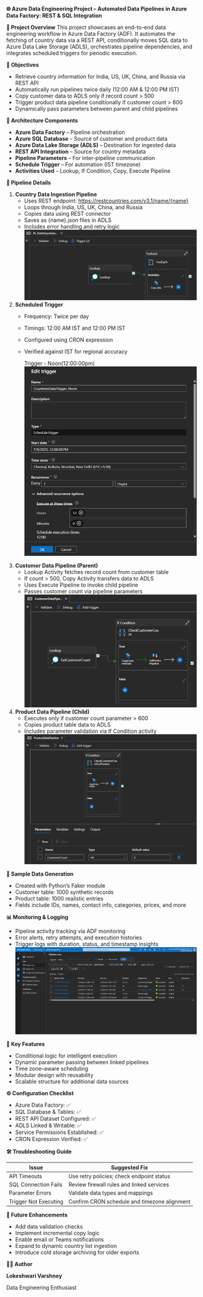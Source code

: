 **🌐 Azure Data Engineering Project – Automated Data Pipelines in Azure Data Factory: REST & SQL Integration**

**📌 Project Overview** This project showcases an end-to-end data engineering workflow in Azure Data Factory (ADF). It automates the fetching of country data via a REST API, conditionally moves SQL data to Azure Data Lake Storage (ADLS), orchestrates pipeline dependencies, and integrates scheduled triggers for periodic execution.

**🚀 Objectives**

- Retrieve country information for India, US, UK, China, and Russia via REST API
- Automatically run pipelines twice daily (12:00 AM & 12:00 PM IST)
- Copy customer data to ADLS only if record count > 500
- Trigger product data pipeline conditionally if customer count > 600
- Dynamically pass parameters between parent and child pipelines

**🧩 Architecture Components**

- **Azure Data Factory** – Pipeline orchestration
- **Azure SQL Database** – Source of customer and product data
- **Azure Data Lake Storage (ADLS)** – Destination for ingested data
- **REST API Integration** – Source for country metadata
- **Pipeline Parameters** – For inter-pipeline communication
- **Schedule Trigger** – For automation (IST timezone)
- **Activities Used** – Lookup, If Condition, Copy, Execute Pipeline

**📂 Pipeline Details**

1. **Country Data Ingestion Pipeline**
    - Uses REST endpoint: <https://restcountries.com/v3.1/name/{name}>
    - Loops through India, US, UK, China, and Russia
    - Copies data using REST connector
    - Saves as {name}.json files in ADLS
    - Includes error handling and retry logic
![](https://github.com/LokeshwariVarshney29/CSI-25-Azure-Data-Engineering-Project-Automated-Data-Pipelines-in-Azure-Data-Factory/blob/0010d46c4ec90d1349189d3806ed6fd1e33f1521/snapshots/AzureDataFactory/Pipelines/Pipeline%20-%20FetchCountriesData.png)
2. **Scheduled Trigger**
    - Frequency: Twice per day
    - Timings: 12:00 AM IST and 12:00 PM IST
    - Configured using CRON expression
    - Verified against IST for regional accuracy
      
      Trigger - Noon(12:00:00pm)
![](https://github.com/LokeshwariVarshney29/CSI-25-Azure-Data-Engineering-Project-Automated-Data-Pipelines-in-Azure-Data-Factory/blob/f694cb6645af7fa83a7748beca04a611187cf336/snapshots/AzureDataFactory/Pipelines/Trigger%20-%20CountriesDataNoon.png) 
3. **Customer Data Pipeline (Parent)**
    - Lookup Activity fetches record count from customer table
    - If count > 500, Copy Activity transfers data to ADLS
    - Uses Execute Pipeline to invoke child pipeline
    - Passes customer count via pipeline parameters
![](https://github.com/LokeshwariVarshney29/CSI-25-Azure-Data-Engineering-Project-Automated-Data-Pipelines-in-Azure-Data-Factory/blob/f9aca870698d8f3c001d3971446eec426d86e77d/snapshots/AzureDataFactory/Pipelines/Pipeline%20-%20CustomerData.png)
4. **Product Data Pipeline (Child)**
    - Executes only if customer count parameter > 600
    - Copies product table data to ADLS
    - Includes parameter validation via If Condition activity
![](https://github.com/LokeshwariVarshney29/CSI-25-Azure-Data-Engineering-Project-Automated-Data-Pipelines-in-Azure-Data-Factory/blob/f694cb6645af7fa83a7748beca04a611187cf336/snapshots/AzureDataFactory/Pipelines/Pipeline%20-%20ProductData.png)

**🧪 Sample Data Generation**

- Created with Python’s Faker module
- Customer table: 1000 synthetic records
- Product table: 1000 realistic entries
- Fields include IDs, names, contact info, categories, prices, and more

**📊 Monitoring & Logging**

- Pipeline activity tracking via ADF monitoring
- Error alerts, retry attempts, and execution histories
- Trigger logs with duration, status, and timestamp insights
![](https://github.com/LokeshwariVarshney29/CSI-25-Azure-Data-Engineering-Project-Automated-Data-Pipelines-in-Azure-Data-Factory/blob/f694cb6645af7fa83a7748beca04a611187cf336/snapshots/AzureDataFactory/PipelinesRuns%20-%20All.png)

**🧠 Key Features**

- Conditional logic for intelligent execution
- Dynamic parameter passing between linked pipelines
- Time zone–aware scheduling
- Modular design with reusability
- Scalable structure for additional data sources

**⚙️ Configuration Checklist**

- Azure Data Factory: ✅
- SQL Database & Tables: ✅
- REST API Dataset Configured: ✅
- ADLS Linked & Writable: ✅
- Service Permissions Established: ✅
- CRON Expression Verified: ✅

**🛠️ Troubleshooting Guide**

| **Issue** | **Suggested Fix** |
| --- | --- |
| API Timeouts | Use retry policies; check endpoint status |
| SQL Connection Fails | Review firewall rules and linked services |
| Parameter Errors | Validate data types and mappings |
| Trigger Not Executing | Confirm CRON schedule and timezone alignment |

**🌱 Future Enhancements**

- Add data validation checks
- Implement incremental copy logic
- Enable email or Teams notifications
- Expand to dynamic country list ingestion
- Introduce cold storage archiving for older exports

**👩‍💻 Author**

**Lokeshwari Varshney**

Data Engineering Enthusiast
